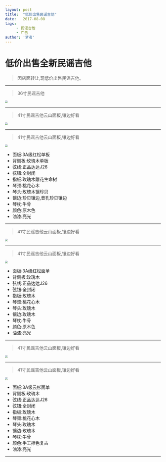 ```yaml
---
layout: post
title:  "低价出售民谣吉他"
date:   2017-08-08
tags:
     - 民谣吉他
     - 广告
author: '梦者'
---
```



# 低价出售全新民谣吉他


> 因店面转让,现低价出售民谣吉他。

---
> 36寸民谣吉他

<img src="https://supermanxkq.github.io/img/guitar01.png" class="img-thumbnail"  style="zoom:50%" />

---

> 41寸民谣吉他云山面板,镶边好看

<img src="https://supermanxkq.github.io/img/guitar02.png" class="img-thumbnail"  style="zoom:50%" />

---

> 41寸民谣吉他云山面板,镶边好看

<img src="https://supermanxkq.github.io/img/guitar03.png" class="img-thumbnail"  style="zoom:50%" />

- 面板:3A级红松单板
- 背侧板:玫瑰木单板
- 弦线:正品达达J26
- 弦钮:全封闭
- 指板:玫瑰木雕花生命树
- 琴颈:桃花心木
- 琴头:玫瑰木镶珍贝
- 镶边:珍贝镶边,音孔珍贝镶边
- 琴枕:牛骨
- 颜色:原木色
- 油漆:亮光
---

> 41寸民谣吉他云山面板,镶边好看

<img src="https://supermanxkq.github.io/img/guitar04.png" class="img-thumbnail"  style="zoom:50%" />

---

> 41寸民谣吉他云山面板,镶边好看

<img src="https://supermanxkq.github.io/img/guitar05.png" class="img-thumbnail"  style="zoom:50%" />

- 面板:3A级红松面单
- 背侧板:玫瑰木
- 弦线:正品达达J26
- 弦钮:全封闭
- 指板:玫瑰木
- 琴颈:桃花心木
- 琴头:玫瑰木
- 镶边:玫瑰木
- 琴枕:牛骨
- 颜色:原木色
- 油漆:亮光

---
> 41寸民谣吉他云山面板,镶边好看

<img src="https://supermanxkq.github.io/img/guitar06.png" class="img-thumbnail"  style="zoom:50%" />

---

> 41寸民谣吉他云山面板,镶边好看

<img src="https://supermanxkq.github.io/img/guitar08.png" class="img-thumbnail"  style="zoom:50%" />

- 面板:3A级云杉面单
- 背侧板:玫瑰木
- 弦线:正品达达J26
- 弦钮:全封闭
- 指板:玫瑰木
- 琴颈:桃花心木
- 琴头:玫瑰木
- 镶边:玫瑰木
- 琴枕:牛骨
- 颜色:手工擦色复古
- 油漆:亮光

---